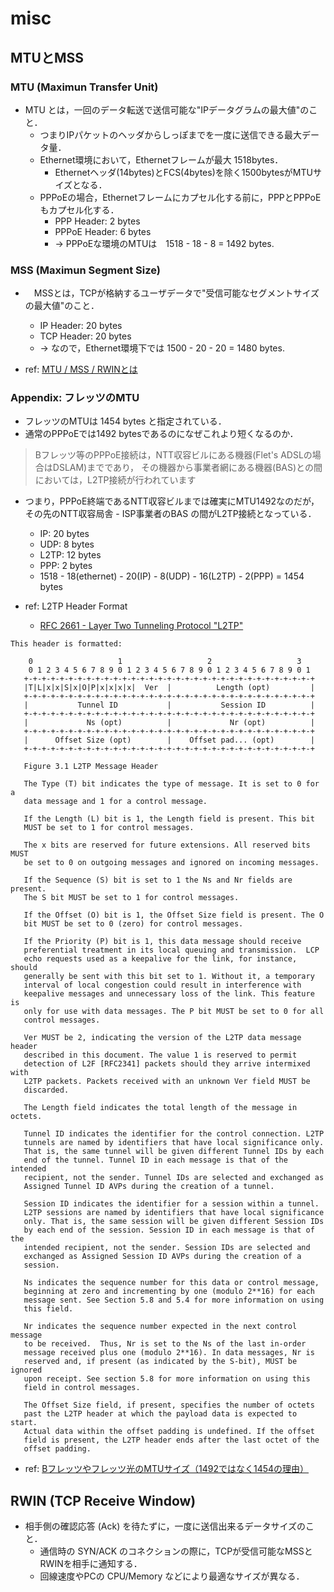 # misc

## MTUとMSS
### MTU (Maximun Transfer Unit)
- MTU とは，一回のデータ転送で送信可能な"IPデータグラムの最大値"のこと．
  - つまりIPパケットのヘッダからしっぽまでを一度に送信できる最大データ量．
  - Ethernet環境において，Ethernetフレームが最大 1518bytes．
    - Ethernetヘッダ(14bytes)とFCS(4bytes)を除く1500bytesがMTUサイズとなる．
  - PPPoEの場合，Ethernetフレームにカプセル化する前に，PPPとPPPoEもカプセル化する．
    - PPP Header: 2 bytes
    - PPPoE Header: 6 bytes
    - -> PPPoEな環境のMTUは　1518 - 18 - 8 = 1492 bytes.

### MSS (Maximun Segment Size)
- 　MSSとは，TCPが格納するユーザデータで"受信可能なセグメントサイズの最大値"のこと．
  - IP Header: 20 bytes
  - TCP Header: 20 bytes
  - -> なので，Ethernet環境下では 1500 - 20 - 20 = 1480 bytes.

- ref: [MTU / MSS / RWINとは](https://www.infraexpert.com/info/5adsl.htm)

### Appendix: フレッツのMTU
- フレッツのMTUは 1454 bytes と指定されている．
- 通常のPPPoEでは1492 bytesであるのになぜこれより短くなるのか．

> Bフレッツ等のPPPoE接続は，NTT収容ビルにある機器(Flet's ADSLの場合はDSLAM)までであり，
> その機器から事業者網にある機器(BAS)との間においては，L2TP接続が行われています

- つまり，PPPoE終端であるNTT収容ビルまでは確実にMTU1492なのだが，その先のNTT収容局舎 - ISP事業者のBAS の間がL2TP接続となっている．
  - IP: 20 bytes
  - UDP: 8 bytes
  - L2TP: 12 bytes
  - PPP: 2 bytes
  - 1518 - 18(ethernet) - 20(IP) - 8(UDP) - 16(L2TP) - 2(PPP) = 1454 bytes

- ref: L2TP Header Format
  - [RFC 2661 - Layer Two Tunneling Protocol "L2TP"](https://tools.ietf.org/html/rfc2661)
```
This header is formatted:

    0                   1                   2                   3
    0 1 2 3 4 5 6 7 8 9 0 1 2 3 4 5 6 7 8 9 0 1 2 3 4 5 6 7 8 9 0 1
   +-+-+-+-+-+-+-+-+-+-+-+-+-+-+-+-+-+-+-+-+-+-+-+-+-+-+-+-+-+-+-+-+
   |T|L|x|x|S|x|O|P|x|x|x|x|  Ver  |          Length (opt)         |
   +-+-+-+-+-+-+-+-+-+-+-+-+-+-+-+-+-+-+-+-+-+-+-+-+-+-+-+-+-+-+-+-+
   |           Tunnel ID           |           Session ID          |
   +-+-+-+-+-+-+-+-+-+-+-+-+-+-+-+-+-+-+-+-+-+-+-+-+-+-+-+-+-+-+-+-+
   |             Ns (opt)          |             Nr (opt)          |
   +-+-+-+-+-+-+-+-+-+-+-+-+-+-+-+-+-+-+-+-+-+-+-+-+-+-+-+-+-+-+-+-+
   |      Offset Size (opt)        |    Offset pad... (opt)        |
   +-+-+-+-+-+-+-+-+-+-+-+-+-+-+-+-+-+-+-+-+-+-+-+-+-+-+-+-+-+-+-+-+

   Figure 3.1 L2TP Message Header

   The Type (T) bit indicates the type of message. It is set to 0 for a
   data message and 1 for a control message.

   If the Length (L) bit is 1, the Length field is present. This bit
   MUST be set to 1 for control messages.

   The x bits are reserved for future extensions. All reserved bits MUST
   be set to 0 on outgoing messages and ignored on incoming messages.

   If the Sequence (S) bit is set to 1 the Ns and Nr fields are present.
   The S bit MUST be set to 1 for control messages.

   If the Offset (O) bit is 1, the Offset Size field is present. The O
   bit MUST be set to 0 (zero) for control messages.

   If the Priority (P) bit is 1, this data message should receive
   preferential treatment in its local queuing and transmission.  LCP
   echo requests used as a keepalive for the link, for instance, should
   generally be sent with this bit set to 1. Without it, a temporary
   interval of local congestion could result in interference with
   keepalive messages and unnecessary loss of the link. This feature is
   only for use with data messages. The P bit MUST be set to 0 for all
   control messages.

   Ver MUST be 2, indicating the version of the L2TP data message header
   described in this document. The value 1 is reserved to permit
   detection of L2F [RFC2341] packets should they arrive intermixed with
   L2TP packets. Packets received with an unknown Ver field MUST be
   discarded.

   The Length field indicates the total length of the message in octets.

   Tunnel ID indicates the identifier for the control connection. L2TP
   tunnels are named by identifiers that have local significance only.
   That is, the same tunnel will be given different Tunnel IDs by each
   end of the tunnel. Tunnel ID in each message is that of the intended
   recipient, not the sender. Tunnel IDs are selected and exchanged as
   Assigned Tunnel ID AVPs during the creation of a tunnel.

   Session ID indicates the identifier for a session within a tunnel.
   L2TP sessions are named by identifiers that have local significance
   only. That is, the same session will be given different Session IDs
   by each end of the session. Session ID in each message is that of the
   intended recipient, not the sender. Session IDs are selected and
   exchanged as Assigned Session ID AVPs during the creation of a
   session.

   Ns indicates the sequence number for this data or control message,
   beginning at zero and incrementing by one (modulo 2**16) for each
   message sent. See Section 5.8 and 5.4 for more information on using
   this field.

   Nr indicates the sequence number expected in the next control message
   to be received.  Thus, Nr is set to the Ns of the last in-order
   message received plus one (modulo 2**16). In data messages, Nr is
   reserved and, if present (as indicated by the S-bit), MUST be ignored
   upon receipt. See section 5.8 for more information on using this
   field in control messages.

   The Offset Size field, if present, specifies the number of octets
   past the L2TP header at which the payload data is expected to start.
   Actual data within the offset padding is undefined. If the offset
   field is present, the L2TP header ends after the last octet of the
   offset padding.

```

- ref: [Bフレッツやフレッツ光のMTUサイズ（1492ではなく1454の理由）](https://www.infraexpert.com/info/6adsl.htm)

## RWIN (TCP Receive Window)
- 相手側の確認応答 (Ack) を待たずに，一度に送信出来るデータサイズのこと．
  - 通信時の SYN/ACK のコネクションの際に，TCPが受信可能なMSSとRWINを相手に通知する．
  - 回線速度やPCの CPU/Memory などにより最適なサイズが異なる．
